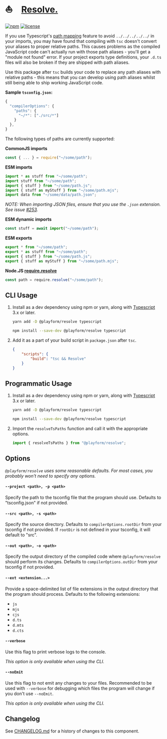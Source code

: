 # ⛵ [Resolve.]

[![npm](https://img.shields.io/npm/v/@playform/resolve?style=flat-square)](https://www.npmjs.com/package/@playform/resolve)
[![license](https://img.shields.io/:license-mit-blue.svg?style=flat-square)](LICENSE)

If you use Typescript's
[path mapping](https://www.typescriptlang.org/docs/handbook/module-resolution.html#path-mapping)
feature to avoid `../../../../../` in your imports, you may have found that
compiling with `tsc` doesn't convert your aliases to proper relative paths. This
causes problems as the compiled JavaScript code can't actually run with those
path aliases - you'll get a "module not found" error. If your project exports
type definitions, your `.d.ts` files will also be broken if they are shipped
with path aliases.

Use this package after `tsc` builds your code to replace any path aliases with
relative paths - this means that you can develop using path aliases whilst still
being able to ship working JavaScript code.

**Sample `tsconfig.json`:**

```ts
{
  "compilerOptions": {
    "paths": {
      "~/*": ["./src/*"]
    }
  },
}

```

The following types of paths are currently supported:

**CommonJS imports**

```ts
const { ... } = require("~/some/path");
```

**ESM imports**

```ts
import * as stuff from "~/some/path";
import stuff from "~/some/path";
import { stuff } from "~/some/path.js";
import { stuff as myStuff } from "~/some/path.mjs";
import data from "~/some/data/path.json";
```

_NOTE: When importing JSON files, ensure that you use the `.json` extension. See
issue [#253](https://github.com/Playform/Resolve/issues/253)._

**ESM dynamic imports**

```ts
const stuff = await import("~/some/path");
```

**ESM exports**

```ts
export * from "~/some/path";
export * as stuff from "~/some/path";
export { stuff } from "~/some/path.js";
export { stuff as myStuff } from "~/some/path.mjs";
```

**Node.JS
[require.resolve](https://nodejs.org/api/modules.html#requireresolverequest-options)**

```ts
const path = require.resolve("~/some/path");
```

## CLI Usage

1. Install as a dev dependency using npm or yarn, along with
   [Typescript](https://www.npmjs.com/package/typescript) 3.x or later.

    ```sh
    yarn add -D @playform/resolve typescript
    ```

    ```sh
    npm install --save-dev @playform/resolve typescript
    ```

2. Add it as a part of your build script in `package.json` after `tsc`.

    ```json
    {
    	"scripts": {
    		"build": "tsc && Resolve"
    	}
    }
    ```

## Programmatic Usage

1. Install as a dev dependency using npm or yarn, along with
   [Typescript](https://www.npmjs.com/package/typescript) 3.x or later.

    ```sh
    yarn add -D @playform/resolve typescript
    ```

    ```sh
    npm install --save-dev @playform/resolve typescript
    ```

2. Import the `resolveTsPaths` function and call it with the appropriate
   options.

    ```ts
    import { resolveTsPaths } from "@playform/resolve";
    ```

## Options

_`@playform/resolve` uses some reasonable defaults. For most cases, you probably
won't need to specify any options._

#### `--project <path>, -p <path>`

Specify the path to the tsconfig file that the program should use. Defaults to
"tsconfig.json" if not provided.

#### `--src <path>, -s <path>`

Specify the source directory. Defaults to `compilerOptions.rootDir` from your
tsconfig if not provided. If `rootDir` is not defined in your tsconfig, it will
default to "src".

#### `--out <path>, -o <path>`

Specify the output directory of the compiled code where `@playform/resolve`
should perform its changes. Defaults to `compilerOptions.outDir` from your
tsconfig if not provided.

#### `--ext <extension...>`

Provide a space-delimited list of file extensions in the output directory that
the program should process. Defaults to the following extensions:

-   `js`
-   `mjs`
-   `cjs`
-   `d.ts`
-   `d.mts`
-   `d.cts`

#### `--verbose`

Use this flag to print verbose logs to the console.

_This option is only available when using the CLI._

#### `--noEmit`

Use this flag to not emit any changes to your files. Recommended to be used with
`--verbose` for debugging which files the program will change if you don't use
`--noEmit`.

_This option is only available when using the CLI._

[Resolve.]: HTTPS://npmjs.org/@playform/resolve

## Changelog

See [CHANGELOG.md](CHANGELOG.md) for a history of changes to this component.
